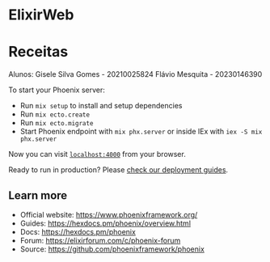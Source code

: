 # ElixirWeb
# Receitas

Alunos:
Gisele Silva Gomes - 20210025824
Flávio Mesquita - 20230146390

To start your Phoenix server:

  * Run `mix setup` to install and setup dependencies
  * Run `mix ecto.create`
  * Run `mix ecto.migrate`
  * Start Phoenix endpoint with `mix phx.server` or inside IEx with `iex -S mix phx.server`

Now you can visit [`localhost:4000`](http://localhost:4000) from your browser.

Ready to run in production? Please [check our deployment guides](https://hexdocs.pm/phoenix/deployment.html).

## Learn more

  * Official website: https://www.phoenixframework.org/
  * Guides: https://hexdocs.pm/phoenix/overview.html
  * Docs: https://hexdocs.pm/phoenix
  * Forum: https://elixirforum.com/c/phoenix-forum
  * Source: https://github.com/phoenixframework/phoenix
